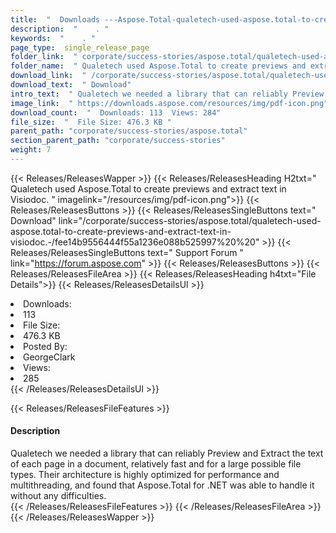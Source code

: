 ```yaml
---
title:  "  Downloads ---Aspose.Total-qualetech-used-aspose.total-to-create-previews-and-extract-text-in-visiodoc.- . " 
description:  "    . " 
keywords:  "    . " 
page_type:  single_release_page
folder_link:  " corporate/success-stories/aspose.total/qualetech-used-aspose.total-to-create-previews-and-extract-text-in-visiodoc.-/"
folder_name:  " Qualetech used Aspose.Total to create previews and extract text in Visiodoc. "
download_link:  " /corporate/success-stories/aspose.total/qualetech-used-aspose.total-to-create-previews-and-extract-text-in-visiodoc.-/fee14b9556444f55a1236e088b525997"
download_text:  " Download"
intro_text:  " Qualetech we needed a library that can reliably Preview and Extract the text of ..."
image_link:  " https://downloads.aspose.com/resources/img/pdf-icon.png"
download_count:  "  Downloads: 113  Views: 284"
file_size:  "  File Size: 476.3 KB "
parent_path: "corporate/success-stories/aspose.total"
section_parent_path: "corporate/success-stories"
weight: 7 
---
```


{{< Releases/ReleasesWapper >}}
  {{< Releases/ReleasesHeading H2txt=" Qualetech used Aspose.Total to create previews and extract text in Visiodoc. " imagelink="/resources/img/pdf-icon.png">}}
  {{< Releases/ReleasesButtons >}}
    {{< Releases/ReleasesSingleButtons text=" Download" link="/corporate/success-stories/aspose.total/qualetech-used-aspose.total-to-create-previews-and-extract-text-in-visiodoc.-/fee14b9556444f55a1236e088b525997%20%20" >}}
    {{< Releases/ReleasesSingleButtons text=" Support Forum " link="https://forum.aspose.com" >}}
  {{< Releases/ReleasesButtons >}}
  {{< Releases/ReleasesFileArea >}}
    {{< Releases/ReleasesHeading h4txt="File Details">}}
    {{< Releases/ReleasesDetailsUl >}}
             <li>Downloads:</li><li>113</li><li>File Size:</li><li>476.3 KB</li><li>Posted By:</li><li>GeorgeClark</li><li>Views:</li><li>285</li>
    {{< /Releases/ReleasesDetailsUl >}}

  {{< Releases/ReleasesFileFeatures >}}
      <h4>Description</h4><div class="HTMLDescription">Qualetech we needed a library that can reliably Preview and Extract the text of each page in a document, relatively fast and for a large possible file types. Their architecture is highly optimized for performance and multithreading, and found that Aspose.Total for .NET was able to handle it without any difficulties.</div>
  {{< /Releases/ReleasesFileFeatures >}}
 {{< /Releases/ReleasesFileArea >}}
{{< /Releases/ReleasesWapper >}}


